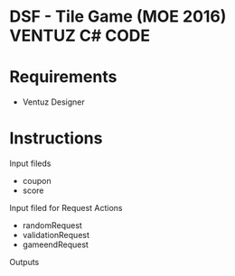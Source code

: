 # DSF - Tile Game (MOE 2016) VENTUZ C# CODE

# Requirements

- Ventuz Designer 

# Instructions

Input fileds 
  - coupon
  - score

Input filed for Request Actions 
  - randomRequest
  - validationRequest
  - gameendRequest

Outputs



